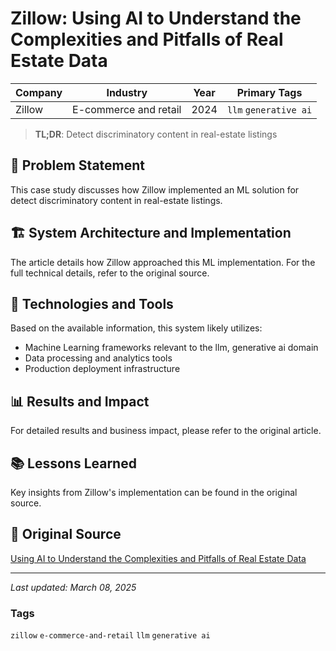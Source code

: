 # Zillow: Using AI to Understand the Complexities and Pitfalls of Real Estate Data

| Company | Industry | Year | Primary Tags | 
|---------|----------|------|--------------|
| Zillow | E-commerce and retail | 2024 | `llm` `generative ai` |

> **TL;DR**: Detect discriminatory content in real-estate listings

## 📝 Problem Statement

This case study discusses how Zillow implemented an ML solution for detect discriminatory content in real-estate listings.

## 🏗️ System Architecture and Implementation

The article details how Zillow approached this ML implementation. For the full technical details, refer to the original source.

## 🔧 Technologies and Tools

Based on the available information, this system likely utilizes:

- Machine Learning frameworks relevant to the llm, generative ai domain
- Data processing and analytics tools
- Production deployment infrastructure

## 📊 Results and Impact

For detailed results and business impact, please refer to the original article.

## 📚 Lessons Learned

Key insights from Zillow's implementation can be found in the original source.

## 🔗 Original Source

[Using AI to Understand the Complexities and Pitfalls of Real Estate Data](https://www.zillow.com/tech/using-ai-to-understand-the-complexities-and-pitfalls-of-real-estate-data/)

---

*Last updated: March 08, 2025*

### Tags

`zillow` `e-commerce-and-retail` `llm` `generative ai`
